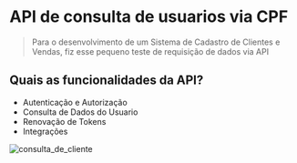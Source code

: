 # API de consulta de usuarios via CPF 
  >Para o desenvolvimento de um Sistema de Cadastro de Clientes e Vendas, fiz esse pequeno teste de requisição de dados via API 

## Quais as funcionalidades da API?
* Autenticação e Autorização
* Consulta de Dados do Usuario
* Renovação de Tokens
* Integrações

![consulta_de_cliente](https://github.com/MarcoantonioCaldeira/API-Consulta-de-Usuarios/assets/88919003/c0787ca9-c32b-494c-aa23-6a95b0e424aa)
